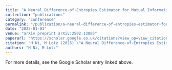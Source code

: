 ```yaml
---
title: "A Neural Difference-of-Entropies Estimator for Mutual Information"
collection: "publications"
category: "conference"
permalink: "/publication/a-neural-difference-of-entropies-estimator-for-mutual-information"
date: "2025-01-01"
venue: "arXiv preprint arXiv:2502.13085"
paperurl: "https://scholar.google.co.uk/citations?view_op=view_citation&hl=en&user=ALeJ0sAAAAAJ&pagesize=100&sortby=pubdate&citation_for_view=ALeJ0sAAAAAJ:RGFaLdJalmkC"
citation: "H Ni, M Lotz (2025) \"A Neural Difference-of-Entropies Estimator for Mutual Information.\" <i>arXiv preprint arXiv:2502.13085</i>"
authors: "H Ni, M Lotz"
---
```


For more details, see the Google Scholar entry linked above.
